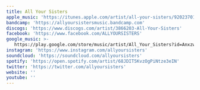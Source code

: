 ```yaml
---
title: All Your Sisters
apple_music: 'https://itunes.apple.com/artist/all-your-sisters/920237010'
bandcamp: 'https://allyoursistersmusic.bandcamp.com'
discogs: 'https://www.discogs.com/artist/3866203-All-Your-Sisters'
facebook: 'https://www.facebook.com/ALLYOURSISTERS'
google_music: >-
   https://play.google.com/store/music/artist/All_Your_Sisters?id=Anxzwjkncc474hsg3epi67tl6du
instagram: 'https://www.instagram.com/allyoursisters'
soundcloud: 'https://soundcloud.com/allyoursisters'
spotify: 'https://open.spotify.com/artist/68JDIT5KvzOgPiNtze3eIN'
twitter: 'https://twitter.com/allyoursisters'
website: ''
youtube: ''
---
```

